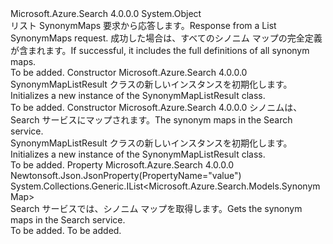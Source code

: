 <Type Name="SynonymMapListResult" FullName="Microsoft.Azure.Search.Models.SynonymMapListResult">
  <TypeSignature Language="C#" Value="public class SynonymMapListResult" />
  <TypeSignature Language="ILAsm" Value=".class public auto ansi beforefieldinit SynonymMapListResult extends System.Object" />
  <TypeSignature Language="DocId" Value="T:Microsoft.Azure.Search.Models.SynonymMapListResult" />
  <TypeSignature Language="VB.NET" Value="Public Class SynonymMapListResult" />
  <TypeSignature Language="F#" Value="type SynonymMapListResult = class" />
  <AssemblyInfo>
    <AssemblyName>Microsoft.Azure.Search</AssemblyName>
    <AssemblyVersion>4.0.0.0</AssemblyVersion>
  </AssemblyInfo>
  <Base>
    <BaseTypeName>System.Object</BaseTypeName>
  </Base>
  <Interfaces />
  <Docs>
    <summary>
            <span data-ttu-id="cc887-101">リスト SynonymMaps 要求から応答します。</span><span class="sxs-lookup"><span data-stu-id="cc887-101">Response from a List SynonymMaps request.</span></span> <span data-ttu-id="cc887-102">成功した場合は、すべてのシノニム マップの完全定義が含まれます。</span><span class="sxs-lookup"><span data-stu-id="cc887-102">If successful, it includes the full definitions of all synonym maps.</span></span>
            </summary>
    <remarks>To be added.</remarks>
  </Docs>
  <Members>
    <Member MemberName=".ctor">
      <MemberSignature Language="C#" Value="public SynonymMapListResult ();" />
      <MemberSignature Language="ILAsm" Value=".method public hidebysig specialname rtspecialname instance void .ctor() cil managed" />
      <MemberSignature Language="DocId" Value="M:Microsoft.Azure.Search.Models.SynonymMapListResult.#ctor" />
      <MemberSignature Language="VB.NET" Value="Public Sub New ()" />
      <MemberType>Constructor</MemberType>
      <AssemblyInfo>
        <AssemblyName>Microsoft.Azure.Search</AssemblyName>
        <AssemblyVersion>4.0.0.0</AssemblyVersion>
      </AssemblyInfo>
      <Parameters />
      <Docs>
        <summary>
            <span data-ttu-id="cc887-103">SynonymMapListResult クラスの新しいインスタンスを初期化します。</span><span class="sxs-lookup"><span data-stu-id="cc887-103">Initializes a new instance of the SynonymMapListResult class.</span></span>
            </summary>
        <remarks>To be added.</remarks>
      </Docs>
    </Member>
    <Member MemberName=".ctor">
      <MemberSignature Language="C#" Value="public SynonymMapListResult (System.Collections.Generic.IList&lt;Microsoft.Azure.Search.Models.SynonymMap&gt; synonymMaps = null);" />
      <MemberSignature Language="ILAsm" Value=".method public hidebysig specialname rtspecialname instance void .ctor(class System.Collections.Generic.IList`1&lt;class Microsoft.Azure.Search.Models.SynonymMap&gt; synonymMaps) cil managed" />
      <MemberSignature Language="DocId" Value="M:Microsoft.Azure.Search.Models.SynonymMapListResult.#ctor(System.Collections.Generic.IList{Microsoft.Azure.Search.Models.SynonymMap})" />
      <MemberSignature Language="VB.NET" Value="Public Sub New (Optional synonymMaps As IList(Of SynonymMap) = null)" />
      <MemberSignature Language="F#" Value="new Microsoft.Azure.Search.Models.SynonymMapListResult : System.Collections.Generic.IList&lt;Microsoft.Azure.Search.Models.SynonymMap&gt; -&gt; Microsoft.Azure.Search.Models.SynonymMapListResult" Usage="new Microsoft.Azure.Search.Models.SynonymMapListResult synonymMaps" />
      <MemberType>Constructor</MemberType>
      <AssemblyInfo>
        <AssemblyName>Microsoft.Azure.Search</AssemblyName>
        <AssemblyVersion>4.0.0.0</AssemblyVersion>
      </AssemblyInfo>
      <Parameters>
        <Parameter Name="synonymMaps" Type="System.Collections.Generic.IList&lt;Microsoft.Azure.Search.Models.SynonymMap&gt;" />
      </Parameters>
      <Docs>
        <param name="synonymMaps"><span data-ttu-id="cc887-104">シノニムは、Search サービスにマップされます。</span><span class="sxs-lookup"><span data-stu-id="cc887-104">The synonym maps in the Search service.</span></span></param>
        <summary>
            <span data-ttu-id="cc887-105">SynonymMapListResult クラスの新しいインスタンスを初期化します。</span><span class="sxs-lookup"><span data-stu-id="cc887-105">Initializes a new instance of the SynonymMapListResult class.</span></span>
            </summary>
        <remarks>To be added.</remarks>
      </Docs>
    </Member>
    <Member MemberName="SynonymMaps">
      <MemberSignature Language="C#" Value="public System.Collections.Generic.IList&lt;Microsoft.Azure.Search.Models.SynonymMap&gt; SynonymMaps { get; protected set; }" />
      <MemberSignature Language="ILAsm" Value=".property instance class System.Collections.Generic.IList`1&lt;class Microsoft.Azure.Search.Models.SynonymMap&gt; SynonymMaps" />
      <MemberSignature Language="DocId" Value="P:Microsoft.Azure.Search.Models.SynonymMapListResult.SynonymMaps" />
      <MemberSignature Language="VB.NET" Value="Public Property SynonymMaps As IList(Of SynonymMap)" />
      <MemberSignature Language="F#" Value="member this.SynonymMaps : System.Collections.Generic.IList&lt;Microsoft.Azure.Search.Models.SynonymMap&gt; with get, set" Usage="Microsoft.Azure.Search.Models.SynonymMapListResult.SynonymMaps" />
      <MemberType>Property</MemberType>
      <AssemblyInfo>
        <AssemblyName>Microsoft.Azure.Search</AssemblyName>
        <AssemblyVersion>4.0.0.0</AssemblyVersion>
      </AssemblyInfo>
      <Attributes>
        <Attribute>
          <AttributeName>Newtonsoft.Json.JsonProperty(PropertyName="value")</AttributeName>
        </Attribute>
      </Attributes>
      <ReturnValue>
        <ReturnType>System.Collections.Generic.IList&lt;Microsoft.Azure.Search.Models.SynonymMap&gt;</ReturnType>
      </ReturnValue>
      <Docs>
        <summary>
            <span data-ttu-id="cc887-106">Search サービスでは、シノニム マップを取得します。</span><span class="sxs-lookup"><span data-stu-id="cc887-106">Gets the synonym maps in the Search service.</span></span>
            </summary>
        <value>To be added.</value>
        <remarks>To be added.</remarks>
      </Docs>
    </Member>
  </Members>
</Type>